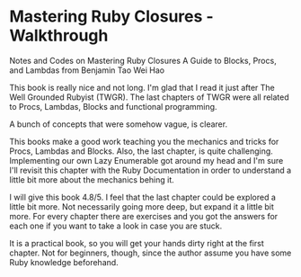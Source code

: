 # Mastering Ruby Closures - Walkthrough
Notes and Codes on Mastering Ruby Closures A Guide to Blocks, Procs, and Lambdas from Benjamin Tao Wei Hao

This book is really nice and not long. I'm glad that I read it just after The Well Grounded Rubyist (TWGR). The last chapters of TWGR were all related to Procs, Lambdas, Blocks and functional programming.

A bunch of concepts that were somehow vague, is clearer.

This books make a good work teaching you the mechanics and tricks for Procs, Lambdas and Blocks. Also, the last chapter, is quite challenging. Implementing our own Lazy Enumerable got around my head and I'm sure I'll revisit this chapter with the Ruby Documentation in order to understand a little bit more about the mechanics behing it.

I will give this book 4.8/5. I feel that the last chapter could be explored a little bit more. Not necessarily going more deep, but expand it a little bit more.
For every chapter there are exercises and you got the answers for each one if you want to take a look in case you are stuck.

It is a practical book, so you will get your hands dirty right at the first chapter. Not for beginners, though, since the author assume you have some Ruby knowledge beforehand.
